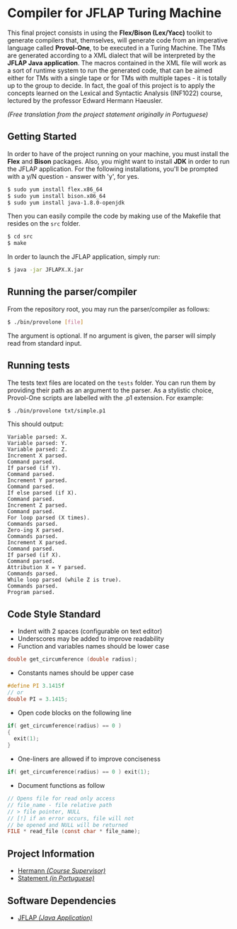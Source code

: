 # Compiler for JFLAP Turing Machine

This final project consists in using the **Flex/Bison (Lex/Yacc)** toolkit to generate compilers that,
themselves, will generate code from an imperative language called **Provol-One**, to be executed in a Turing
Machine. The TMs are generated according to a XML dialect that will be interpreted by the **JFLAP Java
application**. The macros contained in the XML file will work as a sort of runtime system to run the
generated code, that can be aimed either for TMs with a single tape or for TMs with multiple tapes - it
is totally up to the group to decide. In fact, the goal of this project is to apply the concepts learned
on the Lexical and Syntactic Analysis (INF1022) course, lectured by the professor Edward Hermann Haeusler.

*(Free translation from the project statement originally in Portuguese)*

## Getting Started

In order to have of the project running on your machine, you must install the **Flex** and **Bison** packages.
Also, you might want to install **JDK** in order to run the JFLAP application. For the following installations,
you'll be prompted with a y/N question - answer with 'y', for yes.

``` bash
$ sudo yum install flex.x86_64
$ sudo yum install bison.x86_64
$ sudo yum install java-1.8.0-openjdk
```

Then you can easily compile the code by making use of the Makefile that resides on the `src` folder.

``` bash
$ cd src
$ make
```

In order to launch the JFLAP application, simply run:

``` bash
$ java -jar JFLAPX.X.jar
```

## Running the parser/compiler

From the repository root, you may run the parser/compiler as follows:

``` bash
$ ./bin/provolone [file]
```

The argument is optional. If no argument is given, the parser will simply
read from standard input.

## Running tests

The tests text files are located on the `tests` folder. You can run them
by providing their path as an argument to the parser. As a stylistic choice,
Provol-One scripts are labelled with the .p1 extension. For example:

``` bash
$ ./bin/provolone txt/simple.p1
```

This should output:

```
Variable parsed: X.
Variable parsed: Y.
Variable parsed: Z.
Increment X parsed.
Command parsed.
If parsed (if Y).
Command parsed.
Increment Y parsed.
Command parsed.
If else parsed (if X).
Command parsed.
Increment Z parsed.
Command parsed.
For loop parsed (X times).
Commands parsed.
Zero-ing X parsed.
Commands parsed.
Increment X parsed.
Command parsed.
If parsed (if X).
Command parsed.
Attribution X = Y parsed.
Commands parsed.
While loop parsed (while Z is true).
Commands parsed.
Program parsed.
```

## Code Style Standard

* Indent with 2 spaces (configurable on text editor)
* Underscores may be added to improve readability
* Function and variables names should be lower case

``` c
double get_circumference (double radius);
```

* Constants names should be upper case

``` c
#define PI 3.1415f
// or
double PI = 3.1415;
```

* Open code blocks on the following line

``` c
if( get_circumference(radius) == 0 )
{
  exit(1);
}
```

* One-liners are allowed if to improve conciseness

``` c
if( get_circumference(radius) == 0 ) exit(1);
```

* Document functions as follow

``` c
// Opens file for read only access
// file_name - file relative path
// > file pointer, NULL
// [!] if an error occurs, file will not
// be opened and NULL will be returned
FILE * read_file (const char * file_name);
```

## Project Information

* [Hermann *(Course Supervisor)*](http://www-di.inf.puc-rio.br/~hermann/)
* [Statement *(in Portuguese)*](https://drive.google.com/file/d/185EW11LlP18a115te7fuPol0oz6TyTKs/view?usp=sharing)

## Software Dependencies

* [JFLAP *(Java Application)*](http://www.jflap.org/jflaptmp/)
